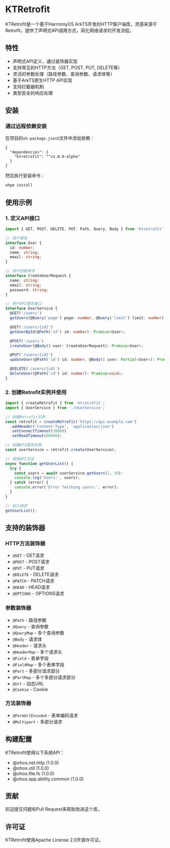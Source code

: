 # KTRetrofit

KTRetrofit是一个基于HarmonyOS ArkTS开发的HTTP客户端库，灵感来源于Retrofit，提供了声明式API调用方式，简化网络请求的开发流程。

## 特性

- 声明式API定义，通过装饰器实现
- 支持常见的HTTP方法（GET, POST, PUT, DELETE等）
- 灵活的参数处理（路径参数、查询参数、请求体等）
- 基于ArkTS原生HTTP API实现
- 支持拦截器机制
- 类型安全的响应处理

## 安装

### 通过远程依赖安装

在项目的`oh-package.json5`文件中添加依赖：

```json5
{
  "dependencies": {
    "ktretrofit": "^v1.0.0-alpha"
  }
}
```

然后执行安装命令：

```bash
ohpm install
```

## 使用示例

### 1. 定义API接口

```typescript
import { GET, POST, DELETE, PUT, Path, Query, Body } from 'ktretrofit';

// 用户模型
interface User {
  id: number;
  name: string;
  email: string;
}

// 用户创建请求
interface CreateUserRequest {
  name: string;
  email: string;
  password: string;
}

// 用户API服务接口
interface UserService {
  @GET('/users')
  getUsers(@Query('page') page: number, @Query('limit') limit: number): Promise<User[]>;

  @GET('/users/{id}')
  getUserById(@Path('id') id: number): Promise<User>;

  @POST('/users')
  createUser(@Body() user: CreateUserRequest): Promise<User>;

  @PUT('/users/{id}')
  updateUser(@Path('id') id: number, @Body() user: Partial<User>): Promise<User>;

  @DELETE('/users/{id}')
  deleteUser(@Path('id') id: number): Promise<void>;
}
```

### 2. 创建Retrofit实例并使用

```typescript
import { createRetrofit } from 'ktretrofit';
import { UserService } from './UserService';

// 创建Retrofit实例
const retrofit = createRetrofit('https://api.example.com')
  .addHeader('Content-Type', 'application/json')
  .setConnectTimeout(30000)
  .setReadTimeout(60000);

// 创建API服务实例
const userService = retrofit.create(UserService);

// 调用API方法
async function getUserList() {
  try {
    const users = await userService.getUsers(1, 10);
    console.log('Users:', users);
  } catch (error) {
    console.error('Error fetching users:', error);
  }
}

// 执行请求
getUserList();
```

## 支持的装饰器

### HTTP方法装饰器
- `@GET` - GET请求
- `@POST` - POST请求
- `@PUT` - PUT请求
- `@DELETE` - DELETE请求
- `@PATCH` - PATCH请求
- `@HEAD` - HEAD请求
- `@OPTIONS` - OPTIONS请求

### 参数装饰器
- `@Path` - 路径参数
- `@Query` - 查询参数
- `@QueryMap` - 多个查询参数
- `@Body` - 请求体
- `@Header` - 请求头
- `@HeaderMap` - 多个请求头
- `@Field` - 表单字段
- `@FieldMap` - 多个表单字段
- `@Part` - 多部分请求部分
- `@PartMap` - 多个多部分请求部分
- `@Url` - 动态URL
- `@Cookie` - Cookie

### 方法装饰器
- `@FormUrlEncoded` - 表单编码请求
- `@Multipart` - 多部分请求

## 构建配置

KTRetrofit使用以下系统API：
- @ohos.net.http (1.0.0)
- @ohos.util (1.0.0)
- @ohos.file.fs (1.0.0)
- @ohos.app.ability.common (1.0.0)

## 贡献

欢迎提交问题和Pull Request来帮助改进这个库。

## 许可证

KTRetrofit使用Apache License 2.0开源许可证。